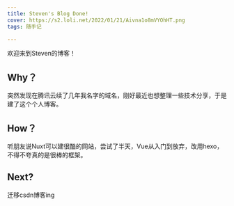 ```yaml
---
title: Steven's Blog Done!
cover: https://s2.loli.net/2022/01/21/Aivna1o8mVYOhHT.png
tags: 随手记

---
```

欢迎来到Steven的博客！

## Why？

突然发现在腾讯云续了几年我名字的域名，刚好最近也想整理一些技术分享，于是建了这个个人博客。

## How？

听朋友说Nuxt可以建很酷的网站，尝试了半天，Vue从入门到放弃，改用hexo，不得不夸真的是很棒的框架。

## Next?

迁移csdn博客ing



